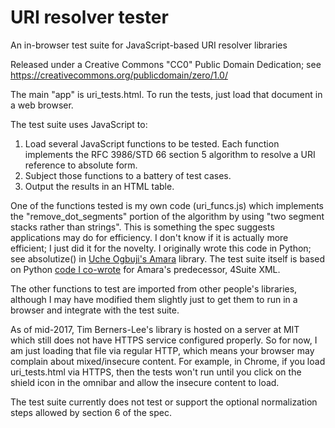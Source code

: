 # URI resolver tester
An in-browser test suite for JavaScript-based URI resolver libraries

Released under a Creative Commons "CC0" Public Domain Dedication; see https://creativecommons.org/publicdomain/zero/1.0/

The main "app" is uri_tests.html.
To run the tests, just load that document in a web browser.

The test suite uses JavaScript to:

1. Load several JavaScript functions to be tested. Each function implements the
   RFC 3986/STD 66 section 5 algorithm to resolve a URI reference to absolute form.
2. Subject those functions to a battery of test cases.
3. Output the results in an HTML table.

One of the functions tested is my own code (uri_funcs.js) which implements the "remove_dot_segments" portion of the algorithm by using "two segment stacks rather than strings". This is something the spec suggests applications may do for efficiency. I don't know if it is actually more efficient; I just did it for the novelty. I originally wrote this code in Python; see absolutize() in [Uche Ogbuji's Amara](https://github.com/uogbuji/amara3-iri/blob/master/lib/iri.py) library. The test suite itself is based on Python [code I co-wrote](https://web.archive.org/web/20060514093956/http://cvs.4suite.org/viewcvs/4Suite/test/Lib/test_uri.py?view=markup) for Amara's predecessor, 4Suite XML.

The other functions to test are imported from other people's libraries, although I may have modified them slightly just to get them to run in a browser and integrate with the test suite.

As of mid-2017, Tim Berners-Lee's library is hosted on a server at MIT which still does not have HTTPS service configured properly. So for now, I am just loading that file via regular HTTP, which means your browser may complain about mixed/insecure content. For example, in Chrome, if you load uri_tests.html via HTTPS, then the tests won't run until you click on the shield icon in the omnibar and allow the insecure content to load.

The test suite currently does not test or support the optional normalization steps allowed by section 6 of the spec.
